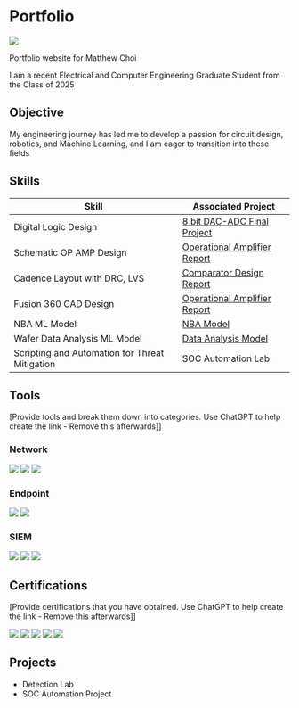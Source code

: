 # Portfolio
<a href="[https://linkedin.com](https://www.linkedin.com/in/cmu-matthew-choi/)"><img src="https://img.shields.io/badge/-LinkedIn-0072b1?&style=for-the-badge&logo=linkedin&logoColor=white" /></a>

Portfolio website for Matthew Choi

I am a recent Electrical and Computer Engineering Graduate Student from the Class of 2025

## Objective
My engineering journey has led me to develop a passion for circuit design, robotics, and Machine Learning,
and I am eager to transition into these fields

## Skills

| Skill                                         | Associated Project         |
|-----------------------------------------------|----------------------------|
| Digital Logic Design                          | <a href="https://google.com">8 bit DAC-ADC Final Project</a>|
| Schematic OP AMP Design                       | <a href="https://google.com">Operational Amplifier Report</a>|
| Cadence Layout with DRC, LVS                  | <a href="https://google.com">Comparator Design Report</a>|
| Fusion 360 CAD Design                         | <a href="https://google.com">Operational Amplifier Report</a>|
| NBA ML Model                                  | <a href="https://google.com">NBA Model</a>|
| Wafer Data Analysis ML Model                  | <a href="https://google.com">Data Analysis Model</a>|
| Scripting and Automation for Threat Mitigation | SOC Automation Lab|

## Tools
[Provide tools and break them down into categories. Use ChatGPT to help create the link - Remove this afterwards]]

### Network
<div>
    <img src="https://img.shields.io/badge/-Wireshark-1679A7?&style=for-the-badge&logo=Wireshark&logoColor=white" />
    <img src="https://img.shields.io/badge/-Suricata-EF3B2D?&style=for-the-badge&logo=Suricata&logoColor=white" />
    <img src="https://img.shields.io/badge/-Zeek-777BB4?&style=for-the-badge&logo=Zeek&logoColor=white" />
</div>

### Endpoint
<div>
    <img src="https://img.shields.io/badge/-Microsoft_Defender_for_Endpoint-00A4EF?&style=for-the-badge&logo=Microsoft&logoColor=white" />
    <img src="https://img.shields.io/badge/-Velociraptor-4B275F?&style=for-the-badge&logo=Velociraptor&logoColor=white" />
</div>

### SIEM
<div>
    <img src="https://img.shields.io/badge/-Microsoft_Sentinel-0078D4?&style=for-the-badge&logo=Microsoft&logoColor=white" />
    <img src="https://img.shields.io/badge/-Splunk-000000?&style=for-the-badge&logo=Splunk&logoColor=white" />
    <img src="https://img.shields.io/badge/-Elastic-005571?&style=for-the-badge&logo=Elastic&logoColor=white" />
</div>

## Certifications
[Provide certifications that you have obtained. Use ChatGPT to help create the link - Remove this afterwards]]
<div>
<img src="https://img.shields.io/badge/-Security%2B-FF0000?&style=for-the-badge&logo=CompTIA&logoColor=white" />
<img src="https://img.shields.io/badge/-Network%2B-007ACC?&style=for-the-badge&logo=CompTIA&logoColor=white" />
<img src="https://img.shields.io/badge/-A%2B-4D4D4D?&style=for-the-badge&logo=CompTIA&logoColor=white" />
<img src="https://img.shields.io/badge/-CDSA-006400?&style=for-the-badge&logoColor=white" />
<img src="https://img.shields.io/badge/-CCD-000080?&style=for-the-badge&logoColor=white" />
</div>

## Projects
- Detection Lab
- SOC Automation Project
